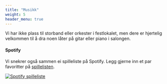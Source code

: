```yaml
---
title: "Musikk"
weight: 5
header_menu: true
---
```


Vi har ikke plass til storband eller orkester i festlokalet, men dere er hjertelig velkommen til å dra noen låter på gitar eller piano i salongen.

#### Spotify
Vi snekrer også sammen ei spilleliste på Spotify. Legg gjerne inn et par favoritter på [spillelisten](https://open.spotify.com/playlist/3rSWoPUBO1m8i2m3KHjCpT?si=3ae23c7a4ea24000).

[![Spotify spilleliste](images/spotify-logo.png)](https://open.spotify.com/playlist/3rSWoPUBO1m8i2m3KHjCpT?si=3ae23c7a4ea24000)
